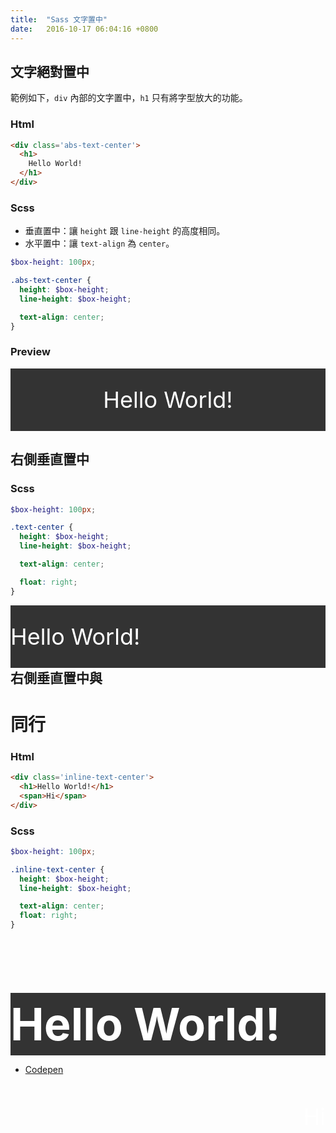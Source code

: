 ```yaml
---
title:  "Sass 文字置中"
date:   2016-10-17 06:04:16 +0800
---
```



## 文字絕對置中

範例如下，`div` 內部的文字置中，`h1` 只有將字型放大的功能。

### Html

```html
<div class='abs-text-center'>
  <h1>
    Hello World!
  </h1>
</div>
```

### Scss

- 垂直置中：讓 `height` 跟 `line-height` 的高度相同。
- 水平置中：讓 `text-align` 為 `center`。

```scss
$box-height: 100px;

.abs-text-center {
  height: $box-height;
  line-height: $box-height;

  text-align: center;
}
```

<!--excerpt-->

### Preview

<style>
.abs-text-center {
  width: 100%;
  color: #FFFFFF;
  background: #333333;
  font-size: 36px;

  height: 100px;
  line-height: 100px;

  text-align: center;
}
</style>

<div class='abs-text-center'>
  <span>
    Hello World!
  </span>
</div>

## 右側垂直置中

### Scss

```scss
$box-height: 100px;

.text-center {
  height: $box-height;
  line-height: $box-height;

  text-align: center;

  float: right;
}
```

<style>
.text-center {
  width: 100%;
  color: #FFFFFF;
  background: #333333;
  font-size: 36px;

  height: 100px;
  line-height: 100px;

  float: right;
}
</style>

<div class='text-center'>
  <span>
    Hello World!
  </span>
</div>


## 右側垂直置中與 <h1> 同行

### Html

```html
<div class='inline-text-center'>
  <h1>Hello World!</h1>
  <span>Hi</span>
</div>
```

### Scss

```scss
$box-height: 100px;

.inline-text-center {
  height: $box-height;
  line-height: $box-height;

  text-align: center;
  float: right;
}
```

<style>
.inline-text-center {
  width: 100%;
  color: #FFFFFF;
  background: #333333;
  font-size: 36px;

  height: 100px;
  line-height: 100px;
}
.inline-text-center > span {
  float: right;
}
</style>

<div class='inline-text-center'>
  <h1>Hello World!</h1>
  <span>Hi</span>
</div>

- [Codepen](http://codepen.io/AkiiCat/pen/WGKaGp)
